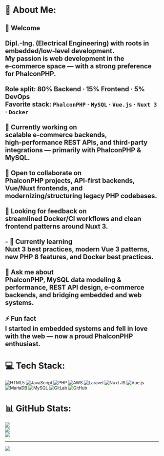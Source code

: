 # 💫 About Me:
## 👋 Welcome<br><br>Dipl.-Ing. (Electrical Engineering) with roots in embedded/low‑level development.  <br>My passion is **web development** in the **e‑commerce** space — with a strong preference for **PhalconPHP**.<br><br>**Role split:** 80% Backend · 15% Frontend · 5% DevOps  <br>**Favorite stack:** `PhalconPHP` · `MySQL` · `Vue.js` · `Nuxt 3` · `Docker`<br><br> 🔭 **Currently working on**  <br>  scalable e‑commerce backends, high‑performance REST APIs, and third‑party integrations — primarily with PhalconPHP & MySQL.<br><br> 👯 **Open to collaborate on**  <br>  PhalconPHP projects, API‑first backends, Vue/Nuxt frontends, and modernizing/structuring legacy PHP codebases.<br><br> 🤝 **Looking for feedback on**  <br>  streamlined Docker/CI workflows and clean frontend patterns around Nuxt 3.<br><br>- 🌱 **Currently learning**  <br>  Nuxt 3 best practices, modern Vue 3 patterns, new PHP 8 features, and Docker best practices.<br><br> 💬 **Ask me about**  <br>  PhalconPHP, MySQL data modeling & performance, REST API design, e‑commerce backends, and bridging embedded and web systems.<br><br> ⚡ **Fun fact**  <br>  I started in embedded systems and fell in love with the web — now a proud **PhalconPHP** enthusiast.<br>


# 💻 Tech Stack:
![HTML5](https://img.shields.io/badge/html5-%23E34F26.svg?style=for-the-badge&logo=html5&logoColor=white) ![JavaScript](https://img.shields.io/badge/javascript-%23323330.svg?style=for-the-badge&logo=javascript&logoColor=%23F7DF1E) ![PHP](https://img.shields.io/badge/php-%23777BB4.svg?style=for-the-badge&logo=php&logoColor=white) ![AWS](https://img.shields.io/badge/AWS-%23FF9900.svg?style=for-the-badge&logo=amazon-aws&logoColor=white) ![Laravel](https://img.shields.io/badge/laravel-%23FF2D20.svg?style=for-the-badge&logo=laravel&logoColor=white) ![Nuxt JS](https://img.shields.io/badge/Nuxt-002E3B?style=for-the-badge&logo=nuxt.js&logoColor=#00DC82) ![Vue.js](https://img.shields.io/badge/vue.js-%2335495e.svg?style=for-the-badge&logo=vuedotjs&logoColor=%234FC08D) ![MariaDB](https://img.shields.io/badge/MariaDB-003545?style=for-the-badge&logo=mariadb&logoColor=white) ![MySQL](https://img.shields.io/badge/mysql-4479A1.svg?style=for-the-badge&logo=mysql&logoColor=white) ![GitLab](https://img.shields.io/badge/gitlab-%23181717.svg?style=for-the-badge&logo=gitlab&logoColor=white) ![GitHub](https://img.shields.io/badge/github-%23121011.svg?style=for-the-badge&logo=github&logoColor=white)
# 📊 GitHub Stats:
![](https://github-readme-stats.vercel.app/api?username=prof-dr-dipl-ing&theme=dark&hide_border=false&include_all_commits=false&count_private=false)<br/>
![](https://nirzak-streak-stats.vercel.app/?user=prof-dr-dipl-ing&theme=dark&hide_border=false)<br/>
![](https://github-readme-stats.vercel.app/api/top-langs/?username=prof-dr-dipl-ing&theme=dark&hide_border=false&include_all_commits=false&count_private=false&layout=compact)

---
[![](https://visitcount.itsvg.in/api?id=prof-dr-dipl-ing&icon=0&color=0)](https://visitcount.itsvg.in)

<!-- Proudly created with GPRM ( https://gprm.itsvg.in ) -->
